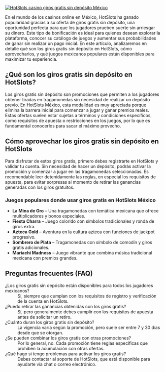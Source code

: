 [![HotSlots casino giros gratis sin depósito México](https://123-caf.pages.dev/gitsignup.png)](https://vrmoo.ru/Bt82HjjY)

<p>En el mundo de los casinos online en México, HotSlots ha ganado popularidad gracias a su oferta de giros gratis sin depósito, una oportunidad perfecta para que los jugadores prueben suerte sin arriesgar su dinero. Este tipo de bonificación es ideal para quienes desean explorar la plataforma, conocer su catálogo de juegos y aumentar sus probabilidades de ganar sin realizar un pago inicial. En este artículo, analizaremos en detalle qué son los giros gratis sin depósito en HotSlots, cómo aprovecharlos, y qué juegos mexicanos populares están disponibles para maximizar tu experiencia.</p>  <h2>¿Qué son los giros gratis sin depósito en HotSlots?</h2> <p>Los giros gratis sin depósito son promociones que permiten a los jugadores obtener tiradas en tragamonedas sin necesidad de realizar un depósito previo. En HotSlots México, esta modalidad es muy apreciada porque elimina la barrera inicial para comenzar a jugar y ganar premios reales. Estas ofertas suelen estar sujetas a términos y condiciones específicos, como requisitos de apuesta o restricciones en los juegos, por lo que es fundamental conocerlos para sacar el máximo provecho.</p>  <h2>Cómo aprovechar los giros gratis sin depósito en HotSlots</h2> <p>Para disfrutar de estos giros gratis, primero debes registrarte en HotSlots y validar tu cuenta. Sin necesidad de hacer un depósito, podrás activar la promoción y comenzar a jugar en las tragamonedas seleccionadas. Es recomendable leer detenidamente las reglas, en especial los requisitos de apuesta, para evitar sorpresas al momento de retirar las ganancias generadas con los giros gratuitos.</p>  <h3>Juegos populares donde usar giros gratis en HotSlots México</h3> <ul>   <li><strong>La Mina de Oro</strong> – Una tragamonedas con temática mexicana que ofrece multiplicadores y bonos especiales.</li>   <li><strong>Fiesta Charra</strong> – Juego colorido con símbolos tradicionales y ronda de giros extra.</li>   <li><strong>Azteca Gold</strong> – Aventura en la cultura azteca con funciones de jackpot progresivo.</li>   <li><strong>Sombrero de Plata</strong> – Tragamonedas con símbolo de comodín y giros gratis adicionales.</li>   <li><strong>Mariachi Madness</strong> – Juego vibrante que combina música tradicional mexicana con premios grandes.</li> </ul>  <h2>Preguntas frecuentes (FAQ)</h2> <dl>   <dt>¿Los giros gratis sin depósito están disponibles para todos los jugadores mexicanos?</dt>   <dd>Sí, siempre que cumplan con los requisitos de registro y verificación de la cuenta en HotSlots.</dd>    <dt>¿Puedo retirar las ganancias obtenidas con los giros gratis?</dt>   <dd>Sí, pero generalmente debes cumplir con los requisitos de apuesta antes de solicitar un retiro.</dd>    <dt>¿Cuánto duran los giros gratis sin depósito?</dt>   <dd>La vigencia varía según la promoción, pero suele ser entre 7 y 30 días desde que se otorgan.</dd>    <dt>¿Se pueden combinar los giros gratis con otras promociones?</dt>   <dd>Por lo general, no. Cada promoción tiene reglas específicas que prohíben la acumulación con otras ofertas.</dd>    <dt>¿Qué hago si tengo problemas para activar los giros gratis?</dt>   <dd>Debes contactar al soporte de HotSlots, que está disponible para ayudarte vía chat o correo electrónico.</dd> </dl>